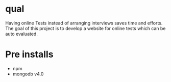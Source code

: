 # qual

Having online Tests instead of arranging interviews saves time and efforts.
The goal of this project is to develop a website for online tests which can be auto evaluated.

# Pre installs
<ul>
    <li> npm </li>
    <li> mongodb v4.0 </li>
</ul>